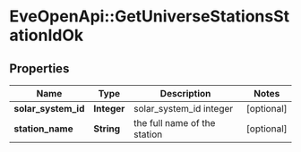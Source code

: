 # EveOpenApi::GetUniverseStationsStationIdOk

## Properties
Name | Type | Description | Notes
------------ | ------------- | ------------- | -------------
**solar_system_id** | **Integer** | solar_system_id integer | [optional] 
**station_name** | **String** | the full name of the station | [optional] 


